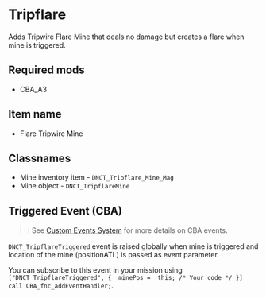 # Tripflare
Adds Tripwire Flare Mine that deals no damage but creates a flare when mine is triggered.

## Required mods
* CBA_A3

## Item name
* Flare Tripwire Mine

## Classnames
* Mine inventory item - `DNCT_Tripflare_Mine_Mag`
* Mine object - `DNCT_TripflareMine`

## Triggered Event (CBA)
> ℹ See [Custom Events System](https://github.com/CBATeam/CBA_A3/wiki/Custom-Events-System) for more details on CBA events.

`DNCT_TripflareTriggered` event is raised globally when mine is triggered and location of the mine (positionATL) is passed as event parameter.

You can subscribe to this event in your mission using `["DNCT_TripflareTriggered", { _minePos = _this; /* Your code */ }] call CBA_fnc_addEventHandler;`.
